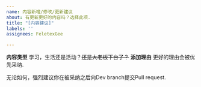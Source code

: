 ```yaml
---
name: 内容新增/修改/更新建议
about: 有更新更好的内容吗？选择此项.
title: "[内容建议]"
labels: ''
assignees: FeletexGee

---
```


**内容类型**
学习，生活还是活动？~~还是大老板下台了？~~
**添加理由**
更好的理由会被优先采纳.

无论如何，强烈建议你在被采纳之后向Dev branch提交Pull request.
